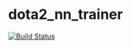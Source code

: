 # dota2_nn_trainer

[![Build Status](https://travis-ci.org/axetion/dota2_nn_trainer.svg?branch=master)](https://travis-ci.org/axetion/dota2_nn_trainer)
